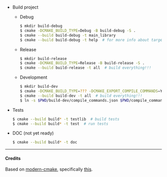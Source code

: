 - Build project
  * Debug 
    ``` sh
    $ mkdir build-debug
    $ cmake -DCMAKE_BUILD_TYPE=Debug -B build-debug -S .
    $ cmake --build build-debug -t main_library
    $ cmake --build build-debug -t help  # for more info about targets
    ```

  * Release 
    ``` sh
    $ mkdir build-release
    $ cmake -DCMAKE_BUILD_TYPE=Release -B build-release -S .
    $ cmake --build build-release -t all  # build everything!!!
    ```

  * Development
    ``` sh
    $ mkdir build-dev
    $ cmake -DCMAKE_BUILD_TYPE=??? -DCMAKE_EXPORT_COMPILE_COMMANDS=YES -B build-dev -S .
    $ cmake --build build-dev -t all  # build everything!!!
    $ ln -s $PWD/build-dev/compile_commands.json $PWD/compile_commands.json
    ```

- Tests
  ``` sh
  $ cmake --build build* -t testlib  # build tests
  $ cmake --build build* -t test  # run tests
  ```

- DOC (not yet ready)
  ``` sh
  $ cmake --build build* -t doc
  ```

---
  
#### Credits
Based on [modern-cmake](https://cliutils.gitlab.io/modern-cmake/), specifically [this](https://gitlab.com/CLIUtils/modern-cmake/-/tree/master/examples/extended-project).

